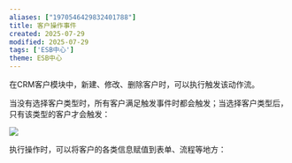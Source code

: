 ```yaml
---
aliases: ["1970546429832401788"]
title: 客户操作事件
created: 2025-07-29
modified: 2025-07-29
tags: ['ESB中心']
theme: ESB中心
---
```


在CRM客户模块中，新建、修改、删除客户时，可以执行触发该动作流。

当没有选择客户类型时，所有客户满足触发事件时都会触发；当选择客户类型后，只有该类型的客户才会触发：

![](https://myhelpdoc.oss-cn-heyuan.aliyuncs.com/mdimages/fb5921c6eef4ed43c206d52ee2009a90.jpg)

执行操作时，可以将客户的各类信息赋值到表单、流程等地方：

